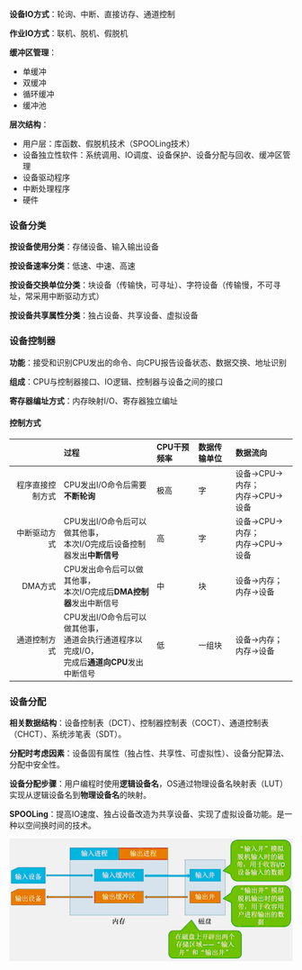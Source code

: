 
**设备IO方式**：轮询、中断、直接访存、通道控制

**作业IO方式**：联机、脱机、假脱机

**缓冲区管理**：

- 单缓冲
- 双缓冲
- 循环缓冲
- 缓冲池

**层次结构**：

- 用户层：库函数、假脱机技术（SPOOLing技术）
- 设备独立性软件：系统调用、IO调度、设备保护、设备分配与回收、缓冲区管理
- 设备驱动程序
- 中断处理程序
- 硬件

### 设备分类

**按设备使用分类**：存储设备、输入输出设备

**按设备速率分类**：低速、中速、高速

**按设备交换单位分类**：块设备（传输快，可寻址）、字符设备（传输慢，不可寻址，常采用中断驱动方式）

**按设备共享属性分类**：独占设备、共享设备、虚拟设备

### 设备控制器

**功能**：接受和识别CPU发出的命令、向CPU报告设备状态、数据交换、地址识别

**组成**：CPU与控制器接口、IO逻辑、控制器与设备之间的接口

**寄存器编址方式**：内存映射I/O、寄存器独立编址

#### 控制方式

|                  | 过程                                                         | CPU干预频率 | 数据传输单位 | 数据流向                          |
| ---------------: | :----------------------------------------------------------- | :---------- | :----------- | :-------------------------------- |
| 程序直接控制方式 | CPU发出I/O命令后需要**不断轮询**                             | 极高        | 字           | 设备→CPU→内存；<br/>内存→CPU→设备 |
|     中断驱动方式 | CPU发出I/O命令后可以做其他事，<br>本次I/O完成后设备控制器发出**中断信号** | 高          | 字           | 设备→CPU→内存；<br/>内存→CPU→设备 |
|          DMA方式 | CPU发出命令后可以做其他事，<br/>本次I/O完成后**DMA控制器**发出中断信号 | 中          | 块           | 设备→内存；<br/>内存→设备         |
|     通道控制方式 | CPU发出I/O命令后可以做其他事，<br/>通道会执行通道程序以完成I/O，<br/>完成后**通道向CPU**发出中断信号 | 低          | 一组块       | 设备→内存；<br/>内存→设备         |

### 设备分配

**相关数据结构**：设备控制表（DCT）、控制器控制表（COCT）、通道控制表（CHCT）、系统涉笔表（SDT）。

**分配时考虑因素**：设备固有属性（独占性、共享性、可虚拟性）、设备分配算法、分配中安全性。

**设备分配步骤**：用户编程时使用**逻辑设备名**，OS通过物理设备名映射表（LUT）实现从逻辑设备名到**物理设备名**的映射。

**SPOOLing**：提高IO速度、独占设备改造为共享设备、实现了虚拟设备功能。是一种以空间换时间的技术。

![SPOOLing](images/SPOOLing.png)
